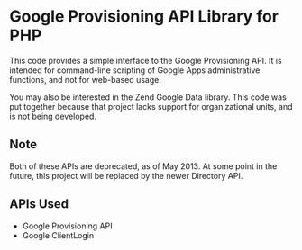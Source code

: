 Google Provisioning API Library for PHP
=======================================

This code provides a simple interface to the Google Provisioning API. It is intended for command-line scripting of Google Apps administrative functions, and not for web-based usage.

You may also be interested in the Zend Google Data library. This code was put together because that project lacks support for organizational units, and is not being developed.

Note
----
Both of these APIs are deprecated, as of May 2013. At some point in the future, this project will be replaced by the newer Directory API.

APIs Used
---------
- Google Provisioning API
- Google ClientLogin
